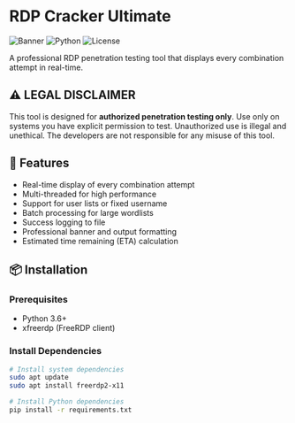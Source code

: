 # RDP Cracker Ultimate

![Banner](https://img.shields.io/badge/Tool-RDP%20Cracker-red)
![Python](https://img.shields.io/badge/Python-3.6%2B-blue)
![License](https://img.shields.io/badge/License-MIT-green)

A professional RDP penetration testing tool that displays every combination attempt in real-time.

## ⚠️ LEGAL DISCLAIMER

This tool is designed for **authorized penetration testing only**. Use only on systems you have explicit permission to test. Unauthorized use is illegal and unethical. The developers are not responsible for any misuse of this tool.

## 🚀 Features

- Real-time display of every combination attempt
- Multi-threaded for high performance
- Support for user lists or fixed username
- Batch processing for large wordlists
- Success logging to file
- Professional banner and output formatting
- Estimated time remaining (ETA) calculation

## 📦 Installation

### Prerequisites

- Python 3.6+
- xfreerdp (FreeRDP client)

### Install Dependencies

```bash
# Install system dependencies
sudo apt update
sudo apt install freerdp2-x11

# Install Python dependencies
pip install -r requirements.txt
